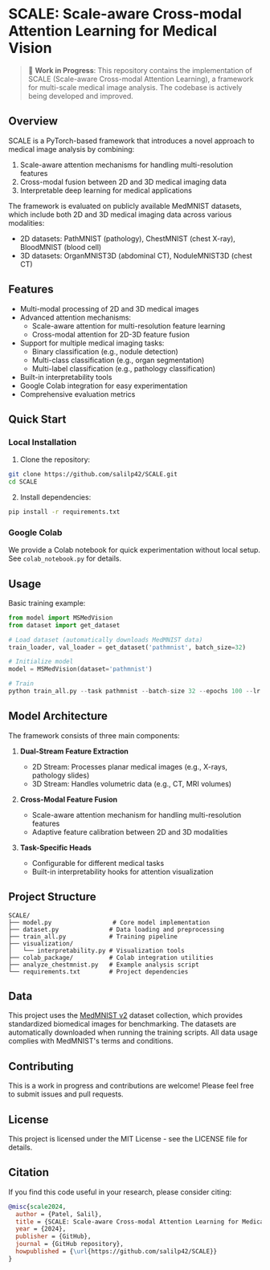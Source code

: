 # SCALE: Scale-aware Cross-modal Attention Learning for Medical Vision

> 🔬 **Work in Progress**: This repository contains the implementation of SCALE (Scale-aware Cross-modal Attention Learning), a framework for multi-scale medical image analysis. The codebase is actively being developed and improved.

## Overview

SCALE is a PyTorch-based framework that introduces a novel approach to medical image analysis by combining:
1. Scale-aware attention mechanisms for handling multi-resolution features
2. Cross-modal fusion between 2D and 3D medical imaging data
3. Interpretable deep learning for medical applications

The framework is evaluated on publicly available MedMNIST datasets, which include both 2D and 3D medical imaging data across various modalities:
- 2D datasets: PathMNIST (pathology), ChestMNIST (chest X-ray), BloodMNIST (blood cell)
- 3D datasets: OrganMNIST3D (abdominal CT), NoduleMNIST3D (chest CT)

## Features

- Multi-modal processing of 2D and 3D medical images
- Advanced attention mechanisms:
  - Scale-aware attention for multi-resolution feature learning
  - Cross-modal attention for 2D-3D feature fusion
- Support for multiple medical imaging tasks:
  - Binary classification (e.g., nodule detection)
  - Multi-class classification (e.g., organ segmentation)
  - Multi-label classification (e.g., pathology classification)
- Built-in interpretability tools
- Google Colab integration for easy experimentation
- Comprehensive evaluation metrics

## Quick Start

### Local Installation

1. Clone the repository:
```bash
git clone https://github.com/salilp42/SCALE.git
cd SCALE
```

2. Install dependencies:
```bash
pip install -r requirements.txt
```

### Google Colab

We provide a Colab notebook for quick experimentation without local setup. See `colab_notebook.py` for details.

## Usage

Basic training example:
```python
from model import MSMedVision
from dataset import get_dataset

# Load dataset (automatically downloads MedMNIST data)
train_loader, val_loader = get_dataset('pathmnist', batch_size=32)

# Initialize model
model = MSMedVision(dataset='pathmnist')

# Train
python train_all.py --task pathmnist --batch-size 32 --epochs 100 --lr 0.001
```

## Model Architecture

The framework consists of three main components:

1. **Dual-Stream Feature Extraction**
   - 2D Stream: Processes planar medical images (e.g., X-rays, pathology slides)
   - 3D Stream: Handles volumetric data (e.g., CT, MRI volumes)
   
2. **Cross-Modal Feature Fusion**
   - Scale-aware attention mechanism for handling multi-resolution features
   - Adaptive feature calibration between 2D and 3D modalities
   
3. **Task-Specific Heads**
   - Configurable for different medical tasks
   - Built-in interpretability hooks for attention visualization

## Project Structure

```
SCALE/
├── model.py                 # Core model implementation
├── dataset.py              # Data loading and preprocessing
├── train_all.py            # Training pipeline
├── visualization/
│   └── interpretability.py # Visualization tools
├── colab_package/          # Colab integration utilities
├── analyze_chestmnist.py   # Example analysis script
└── requirements.txt        # Project dependencies
```

## Data

This project uses the [MedMNIST v2](https://medmnist.com/) dataset collection, which provides standardized biomedical images for benchmarking. The datasets are automatically downloaded when running the training scripts. All data usage complies with MedMNIST's terms and conditions.

## Contributing

This is a work in progress and contributions are welcome! Please feel free to submit issues and pull requests.

## License

This project is licensed under the MIT License - see the LICENSE file for details.

## Citation

If you find this code useful in your research, please consider citing:

```bibtex
@misc{scale2024,
  author = {Patel, Salil},
  title = {SCALE: Scale-aware Cross-modal Attention Learning for Medical Vision},
  year = {2024},
  publisher = {GitHub},
  journal = {GitHub repository},
  howpublished = {\url{https://github.com/salilp42/SCALE}}
}
```

